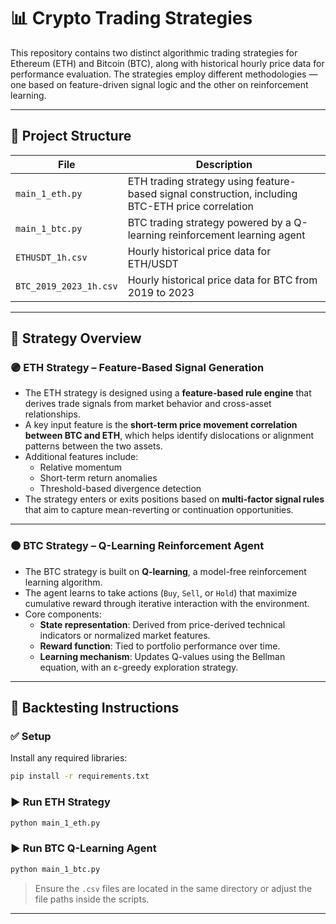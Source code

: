 # 📊 Crypto Trading Strategies

This repository contains two distinct algorithmic trading strategies for Ethereum (ETH) and Bitcoin (BTC), along with historical hourly price data for performance evaluation. The strategies employ different methodologies — one based on feature-driven signal logic and the other on reinforcement learning.

---

## 📁 Project Structure

| File               | Description                                                                 |
|--------------------|-----------------------------------------------------------------------------|
| `main_1_eth.py`     | ETH trading strategy using feature-based signal construction, including BTC-ETH price correlation |
| `main_1_btc.py`     | BTC trading strategy powered by a Q-learning reinforcement learning agent   |
| `ETHUSDT_1h.csv`    | Hourly historical price data for ETH/USDT                                   |
| `BTC_2019_2023_1h.csv` | Hourly historical price data for BTC from 2019 to 2023                     |

---

## 🧠 Strategy Overview

### 🟣 ETH Strategy – Feature-Based Signal Generation

- The ETH strategy is designed using a **feature-based rule engine** that derives trade signals from market behavior and cross-asset relationships.
- A key input feature is the **short-term price movement correlation between BTC and ETH**, which helps identify dislocations or alignment patterns between the two assets.
- Additional features include:
  - Relative momentum
  - Short-term return anomalies
  - Threshold-based divergence detection
- The strategy enters or exits positions based on **multi-factor signal rules** that aim to capture mean-reverting or continuation opportunities.

---

### 🟠 BTC Strategy – Q-Learning Reinforcement Agent

- The BTC strategy is built on **Q-learning**, a model-free reinforcement learning algorithm.
- The agent learns to take actions (`Buy`, `Sell`, or `Hold`) that maximize cumulative reward through iterative interaction with the environment.
- Core components:
  - **State representation**: Derived from price-derived technical indicators or normalized market features.
  - **Reward function**: Tied to portfolio performance over time.
  - **Learning mechanism**: Updates Q-values using the Bellman equation, with an ε-greedy exploration strategy.

---

## 🧪 Backtesting Instructions

### ✅ Setup

Install any required libraries:
```bash
pip install -r requirements.txt
```

### ▶ Run ETH Strategy
```bash
python main_1_eth.py
```

### ▶ Run BTC Q-Learning Agent
```bash
python main_1_btc.py
```

> Ensure the `.csv` files are located in the same directory or adjust the file paths inside the scripts.

---
